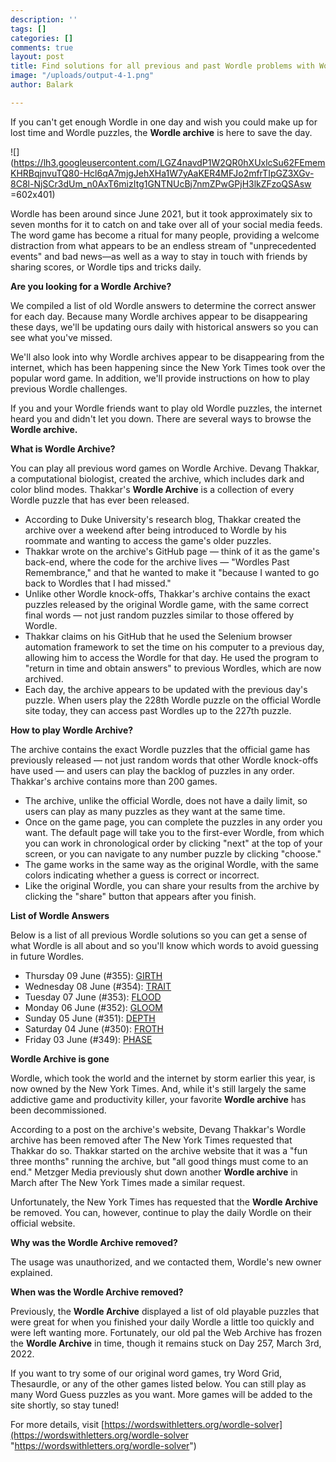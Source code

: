 ```yaml
---
description: ''
tags: []
categories: []
comments: true
layout: post
title: Find solutions for all previous and past Wordle problems with Wordle archive
image: "/uploads/output-4-1.png"
author: Balark

---
```

If you can't get enough Wordle in one day and wish you could make up for lost time and Wordle puzzles, the **Wordle archive** is here to save the day.

![](https://lh3.googleusercontent.com/LGZ4navdP1W2QR0hXUxlcSu62FEmemKHRBqjnvuTQ80-Hcl6qA7mjgJehXHa1W7yAaKER4MFJo2mfrTIpGZ3XGv-8C8l-NjSCr3dUm_n0AxT6mizItg1GNTNUcBj7nmZPwGPjH3lkZFzoQSAsw =602x401)

Wordle has been around since June 2021, but it took approximately six to seven months for it to catch on and take over all of your social media feeds. The word game has become a ritual for many people, providing a welcome distraction from what appears to be an endless stream of "unprecedented events" and bad news—as well as a way to stay in touch with friends by sharing scores, or Wordle tips and tricks daily.

**Are you looking for a Wordle Archive?**

We compiled a list of old Wordle answers to determine the correct answer for each day. Because many Wordle archives appear to be disappearing these days, we'll be updating ours daily with historical answers so you can see what you've missed.

We'll also look into why Wordle archives appear to be disappearing from the internet, which has been happening since the New York Times took over the popular word game. In addition, we'll provide instructions on how to play previous Wordle challenges.

If you and your Wordle friends want to play old Wordle puzzles, the internet heard you and didn't let you down. There are several ways to browse the **Wordle archive.**

**What is Wordle Archive?**

You can play all previous word games on Wordle Archive. Devang Thakkar, a computational biologist, created the archive, which includes dark and color blind modes. Thakkar's **Wordle Archive** is a collection of every Wordle puzzle that has ever been released.

* According to Duke University's research blog, Thakkar created the archive over a weekend after being introduced to Wordle by his roommate and wanting to access the game's older puzzles.
* Thakkar wrote on the archive's GitHub page — think of it as the game's back-end, where the code for the archive lives — "Wordles Past Remembrance," and that he wanted to make it "because I wanted to go back to Wordles that I had missed."
* Unlike other Wordle knock-offs, Thakkar's archive contains the exact puzzles released by the original Wordle game, with the same correct final words — not just random puzzles similar to those offered by Wordle.
* Thakkar claims on his GitHub that he used the Selenium browser automation framework to set the time on his computer to a previous day, allowing him to access the Wordle for that day. He used the program to "return in time and obtain answers" to previous Wordles, which are now archived.
* Each day, the archive appears to be updated with the previous day's puzzle. When users play the 228th Wordle puzzle on the official Wordle site today, they can access past Wordles up to the 227th puzzle.

**How to play Wordle Archive?**

The archive contains the exact Wordle puzzles that the official game has previously released — not just random words that other Wordle knock-offs have used — and users can play the backlog of puzzles in any order. Thakkar's archive contains more than 200 games.

* The archive, unlike the official Wordle, does not have a daily limit, so users can play as many puzzles as they want at the same time.
* Once on the game page, you can complete the puzzles in any order you want. The default page will take you to the first-ever Wordle, from which you can work in chronological order by clicking "next" at the top of your screen, or you can navigate to any number puzzle by clicking "choose."
* The game works in the same way as the original Wordle, with the same colors indicating whether a guess is correct or incorrect.
* Like the original Wordle, you can share your results from the archive by clicking the "share" button that appears after you finish.

**List of Wordle Answers**

Below is a list of all previous Wordle solutions so you can get a sense of what Wordle is all about and so you'll know which words to avoid guessing in future Wordles.

* Thursday 09 June (#355): [GIRTH](https://www.rockpapershotgun.com/wordle-answer-09-06-22)
* Wednesday 08 June (#354): [TRAIT](https://www.rockpapershotgun.com/wordle-answer-08-06-22)
* Tuesday 07 June (#353): [FLOOD](https://www.rockpapershotgun.com/wordle-answer-07-06-22)
* Monday 06 June (#352): [GLOOM](https://www.rockpapershotgun.com/wordle-answer-06-06-22)
* Sunday 05 June (#351): [DEPTH](https://www.rockpapershotgun.com/wordle-answer-05-06-22)
* Saturday 04 June (#350): [FROTH](https://www.rockpapershotgun.com/wordle-answer-04-06-22)
* Friday 03 June (#349): [PHASE](https://www.rockpapershotgun.com/wordle-answer-03-06-22)

**Wordle Archive is gone**

Wordle, which took the world and the internet by storm earlier this year, is now owned by the New York Times. And, while it's still largely the same addictive game and productivity killer, your favorite **Wordle archive** has been decommissioned.

According to a post on the archive's website, Devang Thakkar's Wordle archive has been removed after The New York Times requested that Thakkar do so. Thakkar started on the archive website that it was a "fun three months" running the archive, but "all good things must come to an end." Metzger Media previously shut down another **Wordle archive** in March after The New York Times made a similar request.

Unfortunately, the New York Times has requested that the **Wordle Archive** be removed. You can, however, continue to play the daily Wordle on their official website.

**Why was the Wordle Archive removed?**

The usage was unauthorized, and we contacted them, Wordle's new owner explained.

**When was the Wordle Archive removed?**

Previously, the **Wordle Archive** displayed a list of old playable puzzles that were great for when you finished your daily Wordle a little too quickly and were left wanting more. Fortunately, our old pal the Web Archive has frozen the **Wordle Archive** in time, though it remains stuck on Day 257, March 3rd, 2022.

If you want to try some of our original word games, try Word Grid, Thesaurdle, or any of the other games listed below. You can still play as many Word Guess puzzles as you want. More games will be added to the site shortly, so stay tuned!

For more details, visit [https://wordswithletters.org/wordle-solver](https://wordswithletters.org/wordle-solver "https://wordswithletters.org/wordle-solver")